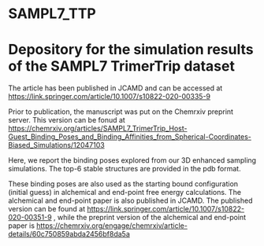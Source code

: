 # SAMPL7_TTP
# Depository for the simulation results of the SAMPL7 TrimerTrip dataset 
The article has been published in JCAMD and can be accessed at 
https://link.springer.com/article/10.1007/s10822-020-00335-9

Prior to publication, the manuscript was put on the Chemrxiv preprint server. This version can be fonud at
https://chemrxiv.org/articles/SAMPL7_TrimerTrip_Host-Guest_Binding_Poses_and_Binding_Affinities_from_Spherical-Coordinates-Biased_Simulations/12047103

Here, we report the binding poses explored from our 3D enhanced sampling simulations. 
The top-6 stable structures are provided in the pdb format. 

These binding poses are also used as the starting bound configuration (initial guess) in alchemical and end-point free energy calculations. The alchemical and end-point paper is also published in JCAMD. The published version can be found at 
https://link.springer.com/article/10.1007/s10822-020-00351-9
, while the preprint version of the alchemical and end-point paper is 
https://chemrxiv.org/engage/chemrxiv/article-details/60c750859abda2456bf8da5a
